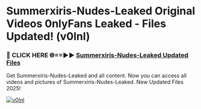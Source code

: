 # Summerxiris-Nudes-Leaked Original Videos 0nlyFans Leaked - Files Updated! (v0lnl)

<h3>🔴 CLICK HERE 🌐==►► <a href="https://tinyurl.com/yrmya6cz" rel="nofollow">Summerxiris-Nudes-Leaked Updated Files</a></h3>

Get Summerxiris-Nudes-Leaked and all content. Now you can access all videos and pictures of Summerxiris-Nudes-Leaked. New Updated Files 2025!

[![v0lnl](https://i.imgur.com/FMdXYCs.gif)](https://tinyurl.com/yrmya6cz)
